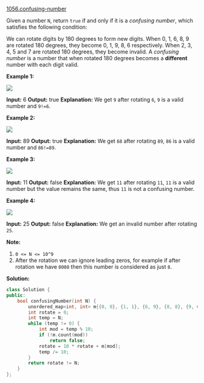 [1056.confusing-number](https://leetcode.com/problems/confusing-number/)  

Given a number `N`, return `true` if and only if it is a _confusing number_, which satisfies the following condition:

We can rotate digits by 180 degrees to form new digits. When 0, 1, 6, 8, 9 are rotated 180 degrees, they become 0, 1, 9, 8, 6 respectively. When 2, 3, 4, 5 and 7 are rotated 180 degrees, they become invalid. A _confusing number_ is a number that when rotated 180 degrees becomes a **different** number with each digit valid.

**Example 1:**

![](https://assets.leetcode.com/uploads/2019/03/23/1268_1.png)

**Input:** 6
**Output:** true
**Explanation:** 
We get `9` after rotating `6`, `9` is a valid number and `9!=6`.

**Example 2:**

![](https://assets.leetcode.com/uploads/2019/03/23/1268_2.png)

**Input:** 89
**Output:** true
**Explanation:** 
We get `68` after rotating `89`, `86` is a valid number and `86!=89`.

**Example 3:**

![](https://assets.leetcode.com/uploads/2019/03/26/1268_3.png)

**Input:** 11
**Output:** false
**Explanation:** 
We get `11` after rotating `11`, `11` is a valid number but the value remains the same, thus `11` is not a confusing number.

**Example 4:**

![](https://assets.leetcode.com/uploads/2019/03/23/1268_4.png)

**Input:** 25
**Output:** false
**Explanation:** 
We get an invalid number after rotating `25`.

**Note:**

1.  `0 <= N <= 10^9`
2.  After the rotation we can ignore leading zeros, for example if after rotation we have `0008` then this number is considered as just `8`.  



**Solution:**  

```cpp
class Solution {
public:
    bool confusingNumber(int N) {
        unordered_map<int, int> m{{0, 0}, {1, 1}, {6, 9}, {8, 8}, {9, 6}};
        int rotate = 0;
        int temp = N;
        while (temp != 0) {
            int mod = temp % 10;
            if (!m.count(mod))
                return false;
            rotate = 10 * rotate + m[mod];
            temp /= 10;
        }
        return rotate != N;
    }
};
```
      